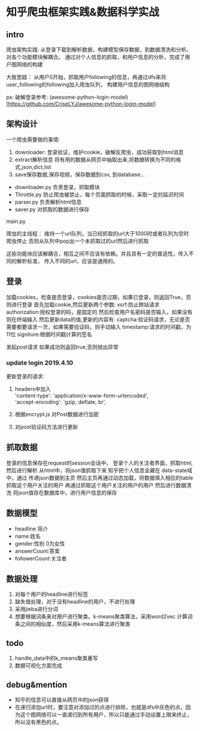 # 知乎爬虫框架实践&数据科学实战

## intro

爬虫架构实践: 从登录下载到解析数据，构建模型保存数据，到数据清洗和分析。对各个功能模块解耦合。
通过对个人信息的抓取，和用户信息的分析，完成了用户图网络的构建

大致思路： 从用户S开始，抓取用户following的信息，再通过dfs来将user_following的following加入爬虫队列，
构建用户信息的图网络结构

ps: 破解登录参考: (awesome-python-login-model)[https://github.com/CriseLYJ/awesome-python-login-model]

## 架构设计

一个爬虫需要做的事情:
1. downloader: 登录验证，维护cookie，破解反爬虫，成功获取到html消息
3. extract解析信息 将有用的数据从网页中抽取出来,将数据转换为不同的格式,json,dict,list
4. save保存数据,保存视频，保存数据到csv, 到database...

- downloader.py  负责登录，抓取模块
- Throttle.py 防止爬虫被禁止，每个页面抓取的时候，采取一定的延迟时间
- parser.py  负责解析html信息
- saver.py   对抓取的数据进行保存  

main.py

爬虫的主线程：
维持一个url队列，当已经抓取的url大于1000时或者队列为空时爬虫停止
否则从队列中pop出一个未抓取过的url然后进行抓取


这些功能块应该解耦合，相互之间不应该有依赖。并且具有一定的普适性，传入不同的解析标准，
传入不同的url，应该是通用的。

## 登录

加载cookies，检查是否登录，cookies是否过期，如果已登录，则返回True，否则进行登录
首先加载cookie,然后更新两个参数:
 xsrf:防止跨站请求
authorization:授权登录的码，是固定的
然后检查用户名密码是否输入，如果没有则在终端输入
然后更新data的值,更新的内容有:
captcha:验证码请求，无论是否需要都要请求一次，如果需要验证码，则手动输入
timestamp:请求的时间戳，为11位
signiture:根据时间戳计算的签名

发起post请求
如果成功则返回true,否则抛出异常


### update login  2019.4.10 

更新登录的请求:
1. headers中加入     
'content-type': 'application/x-www-form-urlencoded',  
'accept-encoding': 'gzip, deflate, br',

2. 根据encrypt.js 对Post数据进行加密
3. 对post验证码方法进行更新

## 抓取数据

登录的信息保存在request的session会话中，
登录个人的关注者界面，抓取html,然后进行解析
从html中，将json值抓取下来
知乎把个人信息全藏在 data-state域中，通过 传递json数据到主页
然后主页再通过动态加载，将数据填入相应的table
抓取这个用户关注的用户
再通过抓取这个用户关注的用户的用户
然后进行数据清洗
将json值存在数据库中，进行用户信息的保存

## 数据模型

- headline 简介
- name:姓名
- gender:性别 0为女性
- answerCount:答案
- followerCount:关注者

## 数据处理

1. 对每个用户的headline进行标签
2. 缺失值处理，对于没有headline的用户，不进行处理
3. 采用jieba进行分词
4. 想要根据词条来对用户进行聚类。k-means聚类算法，采用word2vec 计算词条之间的相似度，然后采用k-means算法进行聚类

## todo

1. handle_data中的k_means聚类重写
2. 数据可视化方面完成

## debug&mention

- 知乎的信息可以直接从网页中的json获得
- 在递归添加url时，要注意对添加过的点进行排除，也就是dfs中灰色的点，因为这个图网络可以一直递归到所有用户，所以只能通过手动设置上限来终止，
所以没有黑色的点。








